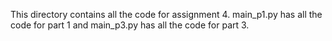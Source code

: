 This directory contains all the code for assignment 4.
main_p1.py has all the code for part 1 and main_p3.py has all the code for part 3.
